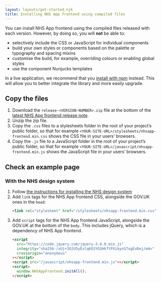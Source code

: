 ```yaml
---
layout: layouts/get-started.njk
title: Installing NHS App frontend using compiled files
---
```


You can install NHS App frontend using the compiled files released with each version. However, by doing so, you will **not** be able to:

- selectively include the CSS or JavaScript for individual components
- build your own styles or components based on the palette or typography and spacing mixins
- customise the build, for example, overriding colours or enabling global styles
- use the component Nunjucks templates

In a live application, we recommend that you [install with npm](../installing-with-npm) instead. This will allow you to better integrate the library and more easily upgrade.

## Copy the files

1. Download the `release-<VERSION-NUMBER>.zip` file at the bottom of the [latest NHS App frontend release note](https://github.com/nhsuk/nhsapp-frontend/releases).
2. Unzip the zip file.
3. Copy the `.css` files to a stylesheets folder in the root of your project’s public folder, so that for example `<YOUR-SITE-URL>/stylesheets/nhsapp-frontend.min.css` shows the CSS file in your users’ browsers.
4. Copy the `.js` file to a JavaScript folder in the root of your project’s public folder, so that for example `<YOUR-SITE-URL>/javascript/nhsapp-frontend.min.js` shows the JavaScript file in your users’ browsers.

## Check an example page

### With the NHS design system

1. Follow [the instructions for installing the NHS design system](https://github.com/nhsuk/nhsuk-frontend/blob/main/docs/installation/installing-compiled.md)
2. Add `link` tags for the NHS App frontend CSS, alongside the GOV.UK ones in the `head`:
   ```html
   <link rel="stylesheet" href="/stylesheets/nhsapp-frontend.min.css" />
   ```
3. Add `script` tags for the NHS App frontend JavaScript, alongside the GOV.UK at the bottom of the `body`. This includes jQuery, which is a dependency of NHS App frontend.
   ```html
   <script
     src="https://code.jquery.com/jquery-3.6.0.min.js"
     integrity="sha256-/xUj+3OJU5yExlq6GSYGSHk7tPXikynS7ogEvDej/m4="
     crossorigin="anonymous"
   ></script>
   <script src="/javascript/nhsapp-frontend.min.js"></script>
   <script>
     window.NHSAppFrontend.initAll();
   </script>
   ```
